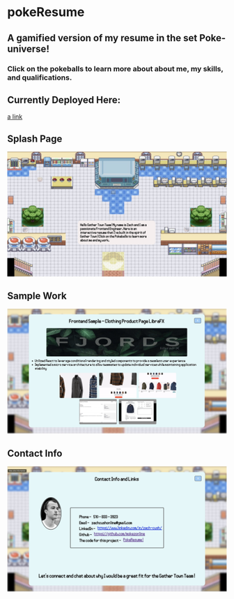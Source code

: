 # pokeResume

## A gamified version of my resume in the set Poke-universe!

### Click on the pokeballs to learn more about about me, my skills, and qualifications.

## Currently Deployed Here:

[a link](http://ec2-52-53-240-22.us-west-1.compute.amazonaws.com:3000/)

## Splash Page

![Thumb](./Examples/splashPage.jpg)

## Sample Work

![Thumb](./Examples/sampleWork.jpg)

## Contact Info

![Thumb](./Examples/contactInfo.jpg)
